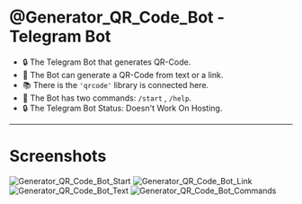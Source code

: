 # @Generator_QR_Code_Bot - Telegram Bot

- :lock: The Telegram Bot that generates QR-Code.
- :link: The Bot can generate a QR-Code from text or a link.
- :books: There is the `'qrcode'` library is connected here.
- :open_file_folder: The Bot has two commands: `/start` , `/help`.
- :lock: The Telegram Bot Status: Doesn't Work On Hosting.

---

# Screenshots
 
 ![Generator_QR_Code_Bot_Start](https://github.com/nikit0ns/Generator_QR_Code_Bot/blob/master/Screenshots/Generator_QR_Code_Bot_Start.png)
 ![Generator_QR_Code_Bot_Link](https://github.com/nikit0ns/Generator_QR_Code_Bot/blob/master/Screenshots/Generator_QR_Code_Bot_Link.png)
 ![Generator_QR_Code_Bot_Text](https://github.com/nikit0ns/Generator_QR_Code_Bot/blob/master/Screenshots/Generator_QR_Code_Bot_Text.png)
 ![Generator_QR_Code_Bot_Commands](https://github.com/nikit0ns/Generator_QR_Code_Bot/blob/master/Screenshots/Generator_QR_Code_Bot_Commands.png)

